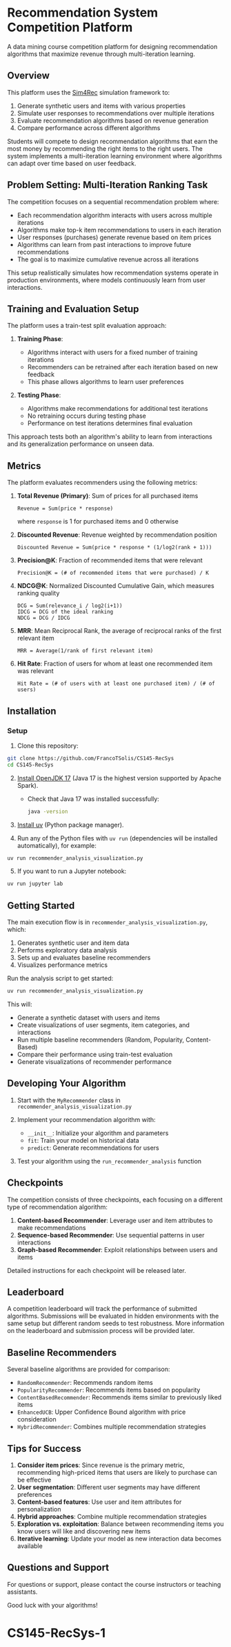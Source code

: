 
# Recommendation System Competition Platform

A data mining course competition platform for designing recommendation algorithms that maximize revenue through multi-iteration learning.

## Overview

This platform uses the [Sim4Rec](https://github.com/sb-ai-lab/Sim4Rec) simulation framework to:

1. Generate synthetic users and items with various properties
2. Simulate user responses to recommendations over multiple iterations
3. Evaluate recommendation algorithms based on revenue generation
4. Compare performance across different algorithms

Students will compete to design recommendation algorithms that earn the most money by recommending the right items to the right users. The system implements a multi-iteration learning environment where algorithms can adapt over time based on user feedback.

## Problem Setting: Multi-Iteration Ranking Task

The competition focuses on a sequential recommendation problem where:

- Each recommendation algorithm interacts with users across multiple iterations
- Algorithms make top-k item recommendations to users in each iteration
- User responses (purchases) generate revenue based on item prices
- Algorithms can learn from past interactions to improve future recommendations
- The goal is to maximize cumulative revenue across all iterations

This setup realistically simulates how recommendation systems operate in production environments, where models continuously learn from user interactions.

## Training and Evaluation Setup

The platform uses a train-test split evaluation approach:

1. **Training Phase**:
   - Algorithms interact with users for a fixed number of training iterations
   - Recommenders can be retrained after each iteration based on new feedback
   - This phase allows algorithms to learn user preferences

2. **Testing Phase**:
   - Algorithms make recommendations for additional test iterations
   - No retraining occurs during testing phase
   - Performance on test iterations determines final evaluation

This approach tests both an algorithm's ability to learn from interactions and its generalization performance on unseen data.

## Metrics

The platform evaluates recommenders using the following metrics:

1. **Total Revenue (Primary)**: Sum of prices for all purchased items
   ```
   Revenue = Sum(price * response)
   ```
   where `response` is 1 for purchased items and 0 otherwise

2. **Discounted Revenue**: Revenue weighted by recommendation position
   ```
   Discounted Revenue = Sum(price * response * (1/log2(rank + 1)))
   ```

3. **Precision@K**: Fraction of recommended items that were relevant
   ```
   Precision@K = (# of recommended items that were purchased) / K
   ```

4. **NDCG@K**: Normalized Discounted Cumulative Gain, which measures ranking quality
   ```
   DCG = Sum(relevance_i / log2(i+1))
   IDCG = DCG of the ideal ranking
   NDCG = DCG / IDCG
   ```

5. **MRR**: Mean Reciprocal Rank, the average of reciprocal ranks of the first relevant item
   ```
   MRR = Average(1/rank of first relevant item)
   ```

6. **Hit Rate**: Fraction of users for whom at least one recommended item was relevant
   ```
   Hit Rate = (# of users with at least one purchased item) / (# of users)
   ```

## Installation

### Setup

1. Clone this repository:
```bash
git clone https://github.com/FrancoTSolis/CS145-RecSys
cd CS145-RecSys
```

2. [Install OpenJDK 17](https://adoptium.net/temurin/releases/?version=17) (Java 17 is the highest version supported by Apache Spark).
    - Check that Java 17 was installed successfully:
      ```bash
      java -version
      ```

3. [Install uv](https://docs.astral.sh/uv/getting-started/installation/) (Python package manager).

4. Run any of the Python files with `uv run` (dependencies will be installed automatically), for example:
```bash
uv run recommender_analysis_visualization.py
```

5. If you want to run a Jupyter notebook:
```bash
uv run jupyter lab
```

## Getting Started

The main execution flow is in `recommender_analysis_visualization.py`, which:

1. Generates synthetic user and item data
2. Performs exploratory data analysis
3. Sets up and evaluates baseline recommenders
4. Visualizes performance metrics

Run the analysis script to get started:
```bash
uv run recommender_analysis_visualization.py
```

This will:
- Generate a synthetic dataset with users and items
- Create visualizations of user segments, item categories, and interactions
- Run multiple baseline recommenders (Random, Popularity, Content-Based)
- Compare their performance using train-test evaluation
- Generate visualizations of recommender performance

## Developing Your Algorithm

1. Start with the `MyRecommender` class in `recommender_analysis_visualization.py`

2. Implement your recommendation algorithm with:
   - `__init__`: Initialize your algorithm and parameters
   - `fit`: Train your model on historical data
   - `predict`: Generate recommendations for users

3. Test your algorithm using the `run_recommender_analysis` function

## Checkpoints

The competition consists of three checkpoints, each focusing on a different type of recommendation algorithm:

1. **Content-based Recommender**: Leverage user and item attributes to make recommendations
2. **Sequence-based Recommender**: Use sequential patterns in user interactions
3. **Graph-based Recommender**: Exploit relationships between users and items

Detailed instructions for each checkpoint will be released later.

## Leaderboard

A competition leaderboard will track the performance of submitted algorithms. Submissions will be evaluated in hidden environments with the same setup but different random seeds to test robustness. More information on the leaderboard and submission process will be provided later.

## Baseline Recommenders

Several baseline algorithms are provided for comparison:

- `RandomRecommender`: Recommends random items
- `PopularityRecommender`: Recommends items based on popularity
- `ContentBasedRecommender`: Recommends items similar to previously liked items
- `EnhancedUCB`: Upper Confidence Bound algorithm with price consideration
- `HybridRecommender`: Combines multiple recommendation strategies

## Tips for Success

1. **Consider item prices**: Since revenue is the primary metric, recommending high-priced items that users are likely to purchase can be effective
2. **User segmentation**: Different user segments may have different preferences
3. **Content-based features**: Use user and item attributes for personalization
4. **Hybrid approaches**: Combine multiple recommendation strategies
5. **Exploration vs. exploitation**: Balance between recommending items you know users will like and discovering new items
6. **Iterative learning**: Update your model as new interaction data becomes available

## Questions and Support

For questions or support, please contact the course instructors or teaching assistants.

Good luck with your algorithms!
# CS145-RecSys-1
